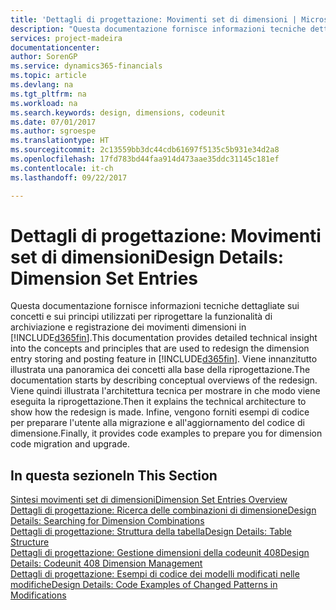 ```yaml
---
title: 'Dettagli di progettazione: Movimenti set di dimensioni | Microsoft Docs'
description: "Questa documentazione fornisce informazioni tecniche dettagliate sui concetti e sui principi utilizzati per riprogettare la funzionalità di archiviazione e registrazione dei movimenti dimensioni."
services: project-madeira
documentationcenter: 
author: SorenGP
ms.service: dynamics365-financials
ms.topic: article
ms.devlang: na
ms.tgt_pltfrm: na
ms.workload: na
ms.search.keywords: design, dimensions, codeunit
ms.date: 07/01/2017
ms.author: sgroespe
ms.translationtype: HT
ms.sourcegitcommit: 2c13559bb3dc44cdb61697f5135c5b931e34d2a8
ms.openlocfilehash: 17fd783bd44faa914d473aae35ddc31145c181ef
ms.contentlocale: it-ch
ms.lasthandoff: 09/22/2017

---
```

# <a name="design-details-dimension-set-entries"></a><span data-ttu-id="86797-103">Dettagli di progettazione: Movimenti set di dimensioni</span><span class="sxs-lookup"><span data-stu-id="86797-103">Design Details: Dimension Set Entries</span></span>
<span data-ttu-id="86797-104">Questa documentazione fornisce informazioni tecniche dettagliate sui concetti e sui principi utilizzati per riprogettare la funzionalità di archiviazione e registrazione dei movimenti dimensioni in [!INCLUDE[d365fin](includes/d365fin_md.md)].</span><span class="sxs-lookup"><span data-stu-id="86797-104">This documentation provides detailed technical insight into the concepts and principles that are used to redesign the dimension entry storing and posting feature in [!INCLUDE[d365fin](includes/d365fin_md.md)].</span></span> <span data-ttu-id="86797-105">Viene innanzitutto illustrata una panoramica dei concetti alla base della riprogettazione.</span><span class="sxs-lookup"><span data-stu-id="86797-105">The documentation starts by describing conceptual overviews of the redesign.</span></span> <span data-ttu-id="86797-106">Viene quindi illustrata l'architettura tecnica per mostrare in che modo viene eseguita la riprogettazione.</span><span class="sxs-lookup"><span data-stu-id="86797-106">Then it explains the technical architecture to show how the redesign is made.</span></span> <span data-ttu-id="86797-107">Infine, vengono forniti esempi di codice per preparare l'utente alla migrazione e all'aggiornamento del codice di dimensione.</span><span class="sxs-lookup"><span data-stu-id="86797-107">Finally, it provides code examples to prepare you for dimension code migration and upgrade.</span></span>  

## <a name="in-this-section"></a><span data-ttu-id="86797-108">In questa sezione</span><span class="sxs-lookup"><span data-stu-id="86797-108">In This Section</span></span>  
[<span data-ttu-id="86797-109">Sintesi movimenti set di dimensioni</span><span class="sxs-lookup"><span data-stu-id="86797-109">Dimension Set Entries Overview</span></span>](design-details-dimension-set-entries-overview.md)  
[<span data-ttu-id="86797-110">Dettagli di progettazione: Ricerca delle combinazioni di dimensione</span><span class="sxs-lookup"><span data-stu-id="86797-110">Design Details: Searching for Dimension Combinations</span></span>](design-details-searching-for-dimension-combinations.md)  
[<span data-ttu-id="86797-111">Dettagli di progettazione: Struttura della tabella</span><span class="sxs-lookup"><span data-stu-id="86797-111">Design Details: Table Structure</span></span>](design-details-table-structure.md)  
[<span data-ttu-id="86797-112">Dettagli di progettazione: Gestione dimensioni della codeunit 408</span><span class="sxs-lookup"><span data-stu-id="86797-112">Design Details: Codeunit 408 Dimension Management</span></span>](design-details-codeunit-408-dimension-management.md)  
[<span data-ttu-id="86797-113">Dettagli di progettazione: Esempi di codice dei modelli modificati nelle modifiche</span><span class="sxs-lookup"><span data-stu-id="86797-113">Design Details: Code Examples of Changed Patterns in Modifications</span></span>](design-details-code-examples-of-changed-patterns-in-modifications.md)

